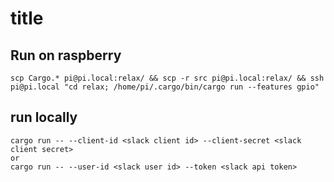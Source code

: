 # title

## Run on raspberry
```
scp Cargo.* pi@pi.local:relax/ && scp -r src pi@pi.local:relax/ && ssh pi@pi.local "cd relax; /home/pi/.cargo/bin/cargo run --features gpio"
```

## run locally
```
cargo run -- --client-id <slack client id> --client-secret <slack client secret>
or
cargo run -- --user-id <slack user id> --token <slack api token>
```
